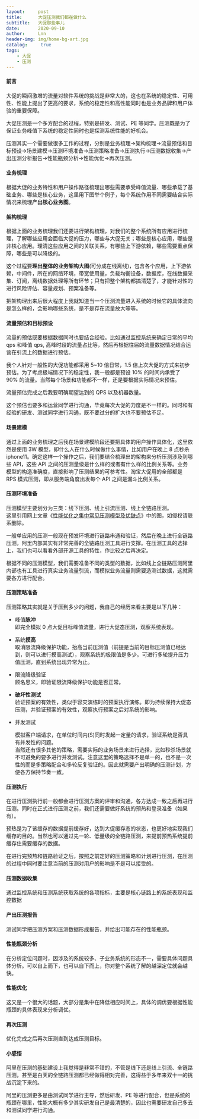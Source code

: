 ```yaml
---
layout:     post
title:      大促压测我们都在做什么
subtitle:   大促那些事儿
date:       2020-09-10
author:     Lnn
header-img: img/home-bg-art.jpg
catalog: 	 true
tags:
    - 大促
    - 压测
---
```



#### 前言
大促的瞬间激增的流量对软件系统的挑战是非常大的，这也在系统的稳定性、可用性、性能上提出了更高的要求，系统的稳定性和高性能同时也是业务品牌和用户体验的重要保障。

大促压测是一个多方配合的过程，特别是研发、测试、PE 等同学。压测既是为了保证业务峰值下系统的稳定性同时也是探测系统性能的好机会。

压测其实一个需要做很多工作的过程，分别是业务梳理->架构梳理->流量预估和目标预设->场景建模->压测环境准备->压测策略准备->压测执行->压测数据收集->产出压测分析报告->性能瓶颈分析->性能优化->再次压测。

#### 业务梳理
根据大促的业务特性和用户操作路径梳理出哪些需要承受峰值流量、哪些承载了基础业务、哪些是核心业务，这里用下图举个例子，每个系统作用不同需要结合实际情况来梳理**产出核心业务图**。


#### 架构梳理
根据上面的业务梳理我们还要进行架构梳理，对我们的整个系统所有应用进行梳理，了解哪些应用会面临大促的压力，哪些与大促无关；哪些是核心应用，哪些是非核心应用。理清这些应用之间的关联关系，有哪些上下游依赖，哪些需要重点保障，哪些是可以降级的。

这个过程要**理出整体的业务架构大图**(可分成在线离线)，包含各个应用，上下游依赖，中间件，所在的网络环境，带宽使用量，负载均衡设备，数据库，在线数据采集、订阅，离线数据处理等所有环节；只有把整个架构都搞清楚了，才能针对性的进行风险评估、容量规划、预案准备等。

把架构理出来后很大程度上我就知道当一个压测流量进入系统的时候它的具体流向是怎么样的，会影响哪些系统，是不是存在流量放大等等。

#### 流量预估和目标预设
流量的预估既要根据数据同时也要结合经验。比如通过监控系统来确定日常的平均 qps 和峰值 qps, 高峰时段的流量占比等，然后再根据往届的流量数据情况结合运营在引流上的数据进行预估。

我个人针对一般性的大促功能都采用 5~10 倍日常，1.5 倍上次大促的方式来初步预估。为了考虑极端情况下的稳定性，我一般都是预设 10% 的时间内承受了 90% 的流量。当然每个场景和功能都不一样，还是要根据实际情况来预估。

流量预估完成之后我要明确期望达到的 QPS 以及机器数量。

这个预估也要多和运营同学进行沟通，毕竟每次大促的力度是不一样的。同时和有经验的研发、测试同学进行沟通，既不要过分的扩大也不要预估不足。

#### 场景建模
通过上面的业务梳理之后我在场景建模阶段还要把具体的用户操作具体化，这里依然是使用 3W 模型，即什么人在什么时候做什么事情，比如用户在晚上 8 点秒杀 iphone11。确定这样一个操作之后，我们要结合梳理出的架构来分析压测涉及到哪些 API，这些 API 之间的压测量级是什么样的或者有什么样的比例关系等。业务模型的构造准确度，直接影响了压测结果的可参考性。淘宝大促用的全部都是 RPS 模式压测，即从服务端角度出发每个 API 之间是漏斗比例关系。

#### 压测环境准备

压测模型主要划分为三类：线下压测、线上引流压测、线上全链路压测。<br />这里引用网上文章《[性能优化之集中常见压测模型及优缺点](https://mp.weixin.qq.com/s?spm=a2c6h.12873639.0.0.4d911cc7MMLxM1&__biz=MzA5MTA0NjgzMQ==&mid=402391031&idx=1&sn=6835f6395fc709a1e7d4261815a6a683&;mpshare=1&scene=1&srcid=1031QI2R0A7i5XQc1el0Yb43&scene=25#wechat_redirect)》中的图，如侵权请联系删除。


一般单应用的压测一般现在预发环境进行链路串通和验证，然后在晚上进行全链路压测，阿里内部其实有非常完善的全链路压测工具进行支撑。在压测工具的选择上，我们也可以看看外部开源工具的特性，作比较之后再决定。

根据不同的压测模型，我们需要准备不同的类型的数据，比如线上全链路压测阿里内部也有工具进行真实业务流量引流，而模拟业务流量则需要造测试数据，这就需要各方进行配合。

#### 压测策略准备
压测策略其实就是关于压到多少的问题，我自己的经历来看主要是以下几种：

- 峰值**脉冲**<br />即完全模拟 0 点大促目标峰值流量，进行大促态压测，观察系统表现。
- 系统**摸高**<br />取消限流降级保护功能，抬高当前压测值（前提是当前的目标压测值已经达到，则可以进行摸高测试），观察系统的极限值是多少。可进行多轮提升压力值压测，直到系统出现异常为止。
- 限流降级验证<br />顾名思义，即验证限流降级保护功能是否正常。
- **破坏性测试**<br />验证预案的有效性，类似于容灾演练时的预案执行演练。即为持续保持大促态压测，并验证预案的有效性，观察执行预案之后对系统的影响。
- 并发测试

     模拟客户端请求，在单位时间内(S)同时发起一定量的请求，验证系统是否具有并发性的问题。<br />当然还有很多其他的策略，需要实际的业务场景来进行选择，比如秒杀场景就不可避免的要多进行并发测试。注意这里的策略选择不是单一的，也不是一次性的而是多策略配合和多轮反复验证的。因此就需要产出明确的压测计划，方便各方保持节奏一致。


#### 压测执行
在进行压测执行前一般都会进行压测方案的评审和沟通，各方达成一致之后再进行压测。同时在正式进行压测之前，我们还需要做好系统的预热和登录准备（如果有）。

预热是为了该缓存的数据提前缓存好，达到大促缓存态的状态，也更好地实现我们缓存的目的。当然也可以通过先一轮、低量级的全链路压测，来提前预热系统提前缓存住需要缓存的数据。

在进行完预热和链路验证之后，按照之前定好的压测策略和计划进行压测，在压测的过程中同时要注意当前的压测对用户的影响是不是可以接受的。

#### 压测数据收集
通过监控系统和压测系统获取系统的各项指标，主要是核心链路上的系统表现和监控数据

#### 产出压测报告
测试同学把压测方案和压测数据形成报告，并给出可能存在的性能瓶颈。

#### 性能瓶颈分析
在分析定位问题时，因涉及的系统较多、子业务系统的形态不一，需要具体问题具体分析。可以自上而下，也可以自下而上，你对整个系统了解的越深定位就会越快。

#### 性能优化
这又是一个很大的话题，大部分是集中在降低相应时间上，具体的调优要根据性能瓶颈的具体表现来分析调优。

#### 再次压测
优化完成之后再次压测直到达成压测目标。

#### 小感悟
阿里在压测的基础建设上我觉得是非常不错的，不管是线下还是线上引流、全链路压测，甚至是白天的全链路压测都已经做得相对完善，这得益于多年来双十一的挑战沉淀下来的。

阿里的压测更多是由测试同学进行主导，然后研发、PE 等进行配合，但是系统的瓶颈在哪里，性能大概有多少其实研发自己是最清楚的，因此也需要研发自己多去和测试同学进行沟通。
